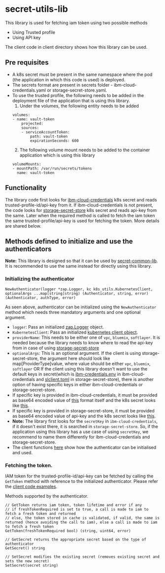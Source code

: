 # secret-utils-lib
This library is used for fetching iam token using two possible methods
- Using Trusted profile
- Using API key

The client code in client directory shows how this library can be used.

## Pre requisites

- A k8s secret must be present in the same namespace where the pod (the application in which this code is used) is deployed.
- The secrets format are present in secrets folder - ibm-cloud-credentials.yaml or storage-secret-store.yaml.
- To use the trusted profile, the following needs to be added in the deployment file of the application that is using this library.
  1. Under the volumes, the following entity needs to be added
    ```
    volumes:
    - name: vault-token
        projected:
        sources:
        - serviceAccountToken:
            path: vault-token
            expirationSeconds: 600
    ```
  2. The following volume mount needs to be added to the container application which is using this library
    ```
    volumeMounts:
    - mountPath: /var/run/secrets/tokens
      name: vault-token
    ```

## Functionality
The library code first looks for [ibm-cloud-credentials](https://github.com/IBM/secret-utils-lib/tree/master/secrets/ibm-cloud-credentials) k8s secret and reads trusted-profile-id/api-key from it. If ibm-cloud-credentials is not present, the code looks for [storage-secret-store](https://github.com/IBM/secret-utils-lib/tree/master/secrets/storage-secret-store) k8s secret and reads api-key from the same. Later when the required method is called to fetch the iam token the same trusted-profile/api-key is used for fetching the token. More details are shared below.

## Methods defined to initialize and use the authenticators

**Note:** This library is designed so that it can be used by [secret-common-lib](https://github.com/IBM/secret-common-lib). It is recommended to use the same instead for directly using this library.

### Initializing the authenticator

```
NewAuthenticator(logger *zap.Logger, kc k8s_utils.KubernetesClient, optionalArgs ...map[string]string) (Authenticator, string, error) (Authenticator, authType, error)
```

As seen above, authenticator can be initialized using the `NewAuthenticator` method which needs three mandatory arguments and one optional argument.
- `logger`: Pass an initialized [zap.Logger](https://pkg.go.dev/go.uber.org/zap#Logger) object.
- `KubernetesClient`: Pass an initialized [kubernetes client object](https://github.com/IBM/secret-utils-lib/blob/master/pkg/k8s_utils/k8s_client.go#L52).
- `providerName`: This needs to be either one of `vpc`, `bluemix`, `softlayer`. It is needed because the library needs to know where to read the api-key from in case of using [storage-secret-store](https://github.com/IBM/secret-utils-lib/blob/master/secrets/storage-secret-store/slclient.toml)
- `optionalArgs`: This is an optional argument. If the client is using storage-secret-store, the argument here should look like map[ProviderType]value, where value should be either `vpc`, `bluemix`, `softlayer` OR If the client using this library doesn't want to use the default keys in secret(which is [ibm-credentials.env](https://github.com/IBM/secret-utils-lib/blob/master/secrets/ibm-cloud-credentials/ibm-cloud-credentials.yaml#L3) in ibm-cloud-credentials and [slclient.toml](https://github.com/IBM/secret-utils-lib/blob/master/secrets/storage-secret-store/storage-secret-store.yaml#L3) in storage-secret-store), there is another option of having specific keys in either ibm-cloud-credentials or storage-secret-store.
- If specific key is provided in ibm-cloud-credentials, it must be provided as base64 encoded value of [this](https://github.com/IBM/secret-utils-lib/blob/master/secrets/ibm-cloud-credentials/iam-cloud-provider.env) format itself and the k8s secret looks like [this](https://github.com/IBM/secret-utils-lib/blob/master/secrets/ibm-cloud-credentials/ibm-cloud-credentials-with-secret-key.yaml).
- If specific key is provided in storage-secret-store, it must be provided as base64 encoded value of api-key and the k8s secret looks like [this](https://github.com/IBM/secret-utils-lib/blob/master/secrets/storage-secret-store/storage-secret-store-with-key.yaml).
- **Note:** The library first looks for the `secretKey` in `ibm-cloud-credentials`, if it doesn't exist there, it is searched in `storage-secret-store`. So, if the application using this library has a use case of using `secretKey`, we recommend to name them differently for ibm-cloud-credentials and storage-secret-store.
- The client functions [here](https://github.com/IBM/secret-utils-lib/blob/master/client/client.go) show how the authenticator can be initialised and used.

### Fetching the token.

IAM token for the trusted-profile-id/api-key can be fetched by calling the `GetToken` method with reference to the initialized authenticator. Please refer the [client code examples](https://github.com/IBM/secret-utils-lib/blob/master/client/client.go).

Methods supported by the authenticator.
```
// GetToken returns iam token, token lifetime and error if any
// if freshTokenRequired is set to true, a call is made to iam to fetch a fresh token and returned
// else, the token stored in cache is validated, if valid, the same is returned (hence avoiding the call to iam), else a call is made to iam to fetch a fresh token
GetToken(freshTokenRequired bool) (string, uint64, error)

// GetSecret returns the appropriate secret based on the type of authenticator
GetSecret() string

// SetSecret modifies the existing secret (removes existing secret and sets the new secret)
SetSecret(secret string)
```


